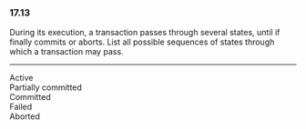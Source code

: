 ### 17.13

During its execution, a transaction passes through several states, until if finally commits or aborts. List all possible sequences of states through which a transaction may pass.

---

Active   
Partially committed   
Committed   
Failed   
Aborted   